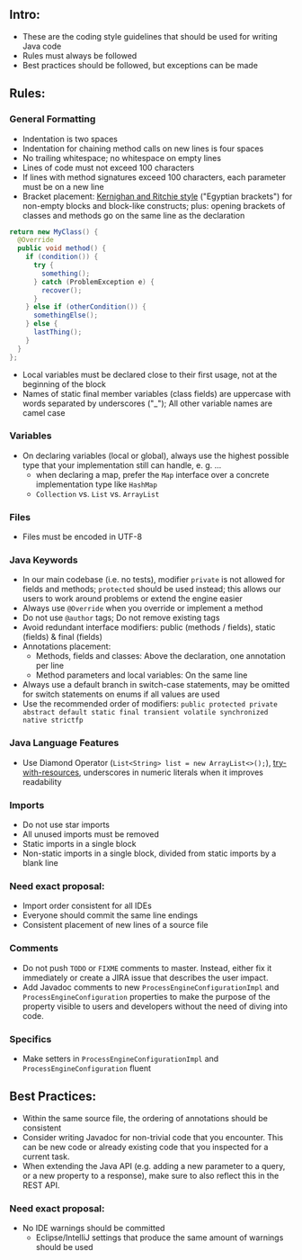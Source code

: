 ## Intro:

* These are the coding style guidelines that should be used for writing Java code
* Rules must always be followed
* Best practices should be followed, but exceptions can be made

## Rules:

### General Formatting

* Indentation is two spaces
* Indentation for chaining method calls on new lines is four spaces
* No trailing whitespace; no whitespace on empty lines
* Lines of code must not exceed 100 characters
* If lines with method signatures exceed 100 characters, each parameter must be on a new line
* Bracket placement: [Kernighan and Ritchie style](https://en.wikipedia.org/wiki/Indentation_style#K&R_style) ("Egyptian brackets") for non-empty blocks and block-like constructs; plus: opening brackets of classes and methods go on the same line as the declaration
```java
return new MyClass() {
  @Override
  public void method() {
    if (condition()) {
      try {
        something();
      } catch (ProblemException e) {
        recover();
      }
    } else if (otherCondition()) {
      somethingElse();
    } else {
      lastThing();
    }
  }
};
```
* Local variables must be declared close to their first usage, not at the beginning of the block
* Names of static final member variables (class fields) are uppercase with words separated by underscores ("_"); All other variable names are camel case

### Variables
* On declaring variables (local or global), always use the highest possible type that your implementation still can handle, e. g. ... 
  * when declaring a map, prefer the `Map` interface over a concrete implementation type like `HashMap`
  * `Collection` vs. `List` vs. `ArrayList`

### Files

* Files must be encoded in UTF-8

### Java Keywords

* In our main codebase (i.e. no tests), modifier `private` is not allowed for fields and methods; `protected` should be used instead; this allows our users to work around problems or extend the engine easier
* Always use `@Override` when you override or implement a method
* Do not use `@author` tags; Do not remove existing tags
* Avoid redundant interface modifiers: public (methods / fields), static (fields) & final (fields)
* Annotations placement:
  * Methods, fields and classes: Above the declaration, one annotation per line
  * Method parameters and local variables: On the same line
* Always use a default branch in switch-case statements, may be omitted for switch statements on enums if all values are used
* Use the recommended order of modifiers: `public protected private abstract default static final transient volatile synchronized native strictfp`

### Java Language Features

* Use Diamond Operator (`List<String> list = new ArrayList<>();`), [try-with-resources](https://docs.oracle.com/javase/tutorial/essential/exceptions/tryResourceClose.html), underscores in numeric literals when it improves readability

### Imports

* Do not use star imports
* All unused imports must be removed
* Static imports in a single block
* Non-static imports in a single block, divided from static imports by a blank line

### Need exact proposal:

* Import order consistent for all IDEs
* Everyone should commit the same line endings
* Consistent placement of new lines of a source file

### Comments

* Do not push `TODO` or `FIXME` comments to master. Instead, either fix it immediately or create a JIRA issue that describes the user impact.
* Add Javadoc comments to new `ProcessEngineConfigurationImpl` and `ProcessEngineConfiguration` properties to make the purpose of the property visible to users and developers without the need of diving into code.

### Specifics

* Make setters in `ProcessEngineConfigurationImpl` and `ProcessEngineConfiguration` fluent

## Best Practices:

* Within the same source file, the ordering of annotations should be consistent
* Consider writing Javadoc for non-trivial code that you encounter. This can be new code or already existing code that you inspected for a current task.
* When extending the Java API (e.g. adding a new parameter to a query, or a new property to a response), make sure to also reflect this in the REST API.

### Need exact proposal:

* No IDE warnings should be committed
  * Eclipse/IntelliJ settings that produce the same amount of warnings should be used
